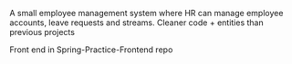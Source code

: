 A small employee management system where HR can manage employee accounts, leave requests and streams. Cleaner code + entities than previous projects

Front end in Spring-Practice-Frontend repo